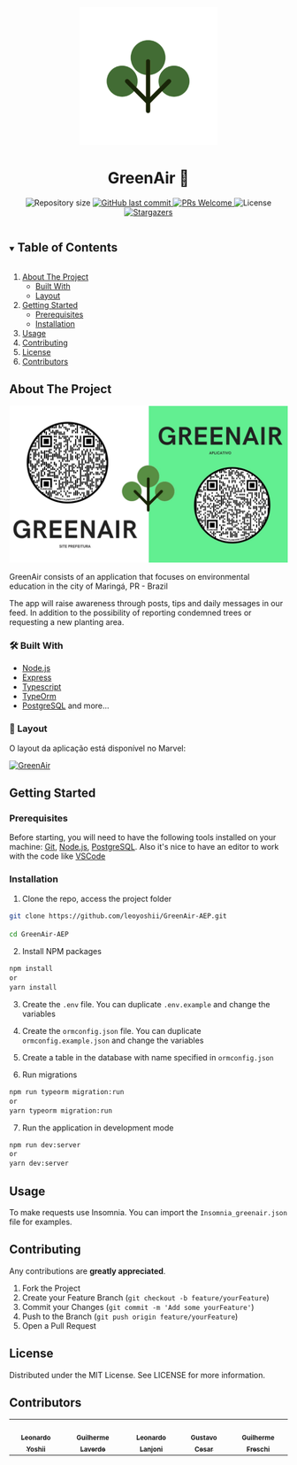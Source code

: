 <p align="center">
    <img alt="Green Air" title="Green Air" src="./assets/logo.png"  width='250' height='250'/>
</p>
<h1 align="center">GreenAir 🌳</h1>
<p align="center">
  <img alt="Repository size" src="https://img.shields.io/github/repo-size/leoyoshii/GreenAir-AEP-ADSIS5S-N-A">

  <a href="https://github.com/leoyoshii/GreenAir-AEP-ADSIS5S-N-A/commits/master">
    <img alt="GitHub last commit" src="https://img.shields.io/github/last-commit/leoyoshii/GreenAir-AEP-ADSIS5S-N-A">
  </a>
  <a href="http://makeapullrequest.com">
    <img src="https://img.shields.io/badge/progress-40%25-brightgreen.svg" alt="PRs Welcome">
  </a>
  <img alt="License" src="https://img.shields.io/badge/license-MIT-brightgreen">
   <a href="https://github.com/leoyoshii/GreenAir-AEP-ADSIS5S-N-A/stargazers">
    <img alt="Stargazers" src="https://img.shields.io/github/stars/leoyoshii/GreenAir-AEP-ADSIS5S-N-A?style=social">
  </a>
</p>


   <details open="open">
  <summary><h2 style="display: inline-block">Table of Contents</h2></summary>
 
  <ol>
    <li>
      <a href="#about-the-project">About The Project</a>
      <ul>
        <li><a href="#🛠-built-with">Built With</a></li>
      </ul>
      <ul>
        <li><a href="#🎨-layout">Layout</a></li>
      </ul>
    </li>
    <li>
      <a href="#getting-started">Getting Started</a>
      <ul>
        <li><a href="#prerequisites">Prerequisites</a></li>
        <li><a href="#installation">Installation</a></li>
      </ul>
    </li>
    <li><a href="#usage">Usage</a></li>
    <li><a href="#contributing">Contributing</a></li>
    <li><a href="#license">License</a></li>
    <li><a href="#contributors">Contributors</a></li>
  </ol>
</details>

## About The Project

<p align="center">
    <img alt="Green Air" title="Green Air" src="./assets/EveryRun.jpg" />
</p>

GreenAir consists of an application that focuses on environmental education in the city of Maringá, PR - Brazil

The app will raise awareness through posts, tips and daily messages in our feed. In addition to the possibility of reporting condemned trees or requesting a new planting area.

### 🛠 Built With

- [Node.js](https://nodejs.org/)
- [Express](https://expressjs.com/)
- [Typescript](https://www.typescriptlang.org/)
- [TypeOrm](https://typeorm.io/#/)
- [PostgreSQL](https://www.postgresql.org/)
  and more...

### 🎨 Layout

O layout da aplicação está disponível no Marvel:

<a href="https://marvelapp.com/prototype/gea0b50/screen/79895101">
  <img alt="GreenAir" src="https://img.shields.io/badge/Acessar%20Layout%20-Marvel-%2304D361">
</a>

## Getting Started

### Prerequisites

Before starting, you will need to have the following tools installed on your machine:
[Git](https://git-scm.com), [Node.js](https://nodejs.org/en/), [PostgreSQL](https://www.postgresql.org/).
Also it's nice to have an editor to work with the code like [VSCode](https://code.visualstudio.com/)

### Installation

1. Clone the repo, access the project folder

```bash
git clone https://github.com/leoyoshii/GreenAir-AEP.git

cd GreenAir-AEP
```

2. Install NPM packages

```bash
npm install
or
yarn install
```

3. Create the `.env` file. You can duplicate `.env.example` and change the variables

4. Create the `ormconfig.json` file. You can duplicate `ormconfig.example.json` and change the variables

5. Create a table in the database with name specified in `ormconfig.json`

6. Run migrations

```bash
npm run typeorm migration:run
or
yarn typeorm migration:run
```

7. Run the application in development mode

```bash
npm run dev:server
or
yarn dev:server
```

## Usage

To make requests use Insomnia. You can import the `Insomnia_greenair.json` file for examples.

## Contributing

Any contributions are **greatly appreciated**.

1. Fork the Project
2. Create your Feature Branch (`git checkout -b feature/yourFeature`)
3. Commit your Changes (`git commit -m 'Add some yourFeature'`)
4. Push to the Branch (`git push origin feature/yourFeature`)
5. Open a Pull Request

## License

Distributed under the MIT License. See LICENSE for more information.

## Contributors

<table>
  <tr>
    <td align="center"><a href="https://github.com/leoyoshii"><img src="https://avatars.githubusercontent.com/u/45272849?s=400&u=49f4f6b9caafdcc7c1c859a1511ae02859311afc&v=4" width="100px;" alt=""/><br /><sub><b>Leonardo Yoshii</b></sub></a><br /></td>
    <td align="center"><a href="https://github.com/GuilhermeLaverde"><img src="https://avatars.githubusercontent.com/u/39174865?v=4" width="100px;" alt=""/><br /><sub><b>Guilherme Laverde</b></sub></a><br /></td>
    <td align="center"><a href="https://github.com/lanjoni01"><img src="https://avatars.githubusercontent.com/u/61387555?v=4" width="100px;" alt=""/><br /><sub><b>Leonardo Lanjoni</b></sub></a><br /></td>
    <td align="center"><a href="https://github.com/gustavo-cesar"><img src="https://avatars.githubusercontent.com/u/62450024?v=4" width="100px;" alt=""/><br /><sub><b>Gustavo Cesar</b></sub></a><br /></td>
    <td align="center"><a href="https://github.com/Guilherme-Freschi"><img src="https://avatars.githubusercontent.com/u/50874403?v=4" width="100px;" alt=""/><br /><sub><b>Guilherme Freschi</b></sub></a><br /></td>
  </tr>

